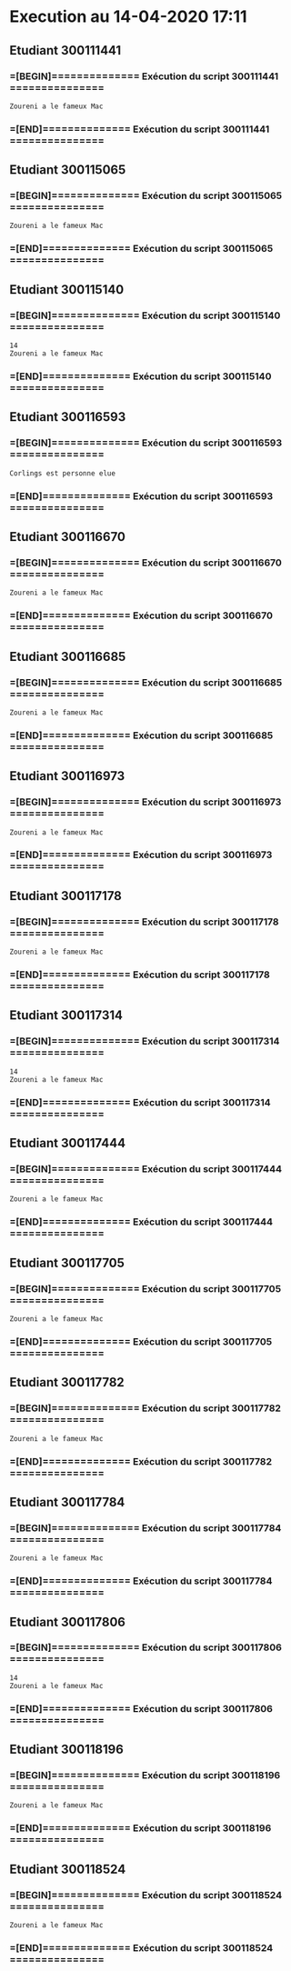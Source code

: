 # Execution au 14-04-2020 17:11
 
## Etudiant 300111441 
###  =[BEGIN]============== Exécution du script 300111441 =============== 
```
Zoureni a le fameux Mac
```
###  =[END]============== Exécution du script 300111441 =============== 
 
## Etudiant 300115065 
###  =[BEGIN]============== Exécution du script 300115065 =============== 
```
Zoureni a le fameux Mac
```
###  =[END]============== Exécution du script 300115065 =============== 
 
## Etudiant 300115140 
###  =[BEGIN]============== Exécution du script 300115140 =============== 
```
14
Zoureni a le fameux Mac
```
###  =[END]============== Exécution du script 300115140 =============== 
 
## Etudiant 300116593 
###  =[BEGIN]============== Exécution du script 300116593 =============== 
```
Corlings est personne elue
```
###  =[END]============== Exécution du script 300116593 =============== 
 
## Etudiant 300116670 
###  =[BEGIN]============== Exécution du script 300116670 =============== 
```
Zoureni a le fameux Mac
```
###  =[END]============== Exécution du script 300116670 =============== 
 
## Etudiant 300116685 
###  =[BEGIN]============== Exécution du script 300116685 =============== 
```
Zoureni a le fameux Mac
```
###  =[END]============== Exécution du script 300116685 =============== 
 
## Etudiant 300116973 
###  =[BEGIN]============== Exécution du script 300116973 =============== 
```
Zoureni a le fameux Mac
```
###  =[END]============== Exécution du script 300116973 =============== 
 
## Etudiant 300117178 
###  =[BEGIN]============== Exécution du script 300117178 =============== 
```
Zoureni a le fameux Mac
```
###  =[END]============== Exécution du script 300117178 =============== 
 
## Etudiant 300117314 
###  =[BEGIN]============== Exécution du script 300117314 =============== 
```
14
Zoureni a le fameux Mac
```
###  =[END]============== Exécution du script 300117314 =============== 
 
## Etudiant 300117444 
###  =[BEGIN]============== Exécution du script 300117444 =============== 
```
Zoureni a le fameux Mac
```
###  =[END]============== Exécution du script 300117444 =============== 
 
## Etudiant 300117705 
###  =[BEGIN]============== Exécution du script 300117705 =============== 
```
Zoureni a le fameux Mac
```
###  =[END]============== Exécution du script 300117705 =============== 
 
## Etudiant 300117782 
###  =[BEGIN]============== Exécution du script 300117782 =============== 
```
Zoureni a le fameux Mac
```
###  =[END]============== Exécution du script 300117782 =============== 
 
## Etudiant 300117784 
###  =[BEGIN]============== Exécution du script 300117784 =============== 
```
Zoureni a le fameux Mac
```
###  =[END]============== Exécution du script 300117784 =============== 
 
## Etudiant 300117806 
###  =[BEGIN]============== Exécution du script 300117806 =============== 
```
14
Zoureni a le fameux Mac
```
###  =[END]============== Exécution du script 300117806 =============== 
 
## Etudiant 300118196 
###  =[BEGIN]============== Exécution du script 300118196 =============== 
```
Zoureni a le fameux Mac
```
###  =[END]============== Exécution du script 300118196 =============== 
 
## Etudiant 300118524 
###  =[BEGIN]============== Exécution du script 300118524 =============== 
```
Zoureni a le fameux Mac
```
###  =[END]============== Exécution du script 300118524 =============== 
